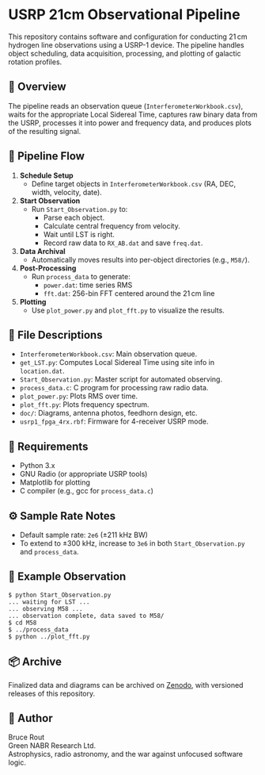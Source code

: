 
# USRP 21cm Observational Pipeline

This repository contains software and configuration for conducting 21 cm hydrogen line observations using a USRP-1 device. The pipeline handles object scheduling, data acquisition, processing, and plotting of galactic rotation profiles.

## 📡 Overview

The pipeline reads an observation queue (`InterferometerWorkbook.csv`), waits for the appropriate Local Sidereal Time, captures raw binary data from the USRP, processes it into power and frequency data, and produces plots of the resulting signal.

## 🔁 Pipeline Flow

1. **Schedule Setup**  
   - Define target objects in `InterferometerWorkbook.csv` (RA, DEC, width, velocity, date).
2. **Start Observation**  
   - Run `Start_Observation.py` to:
     - Parse each object.
     - Calculate central frequency from velocity.
     - Wait until LST is right.
     - Record raw data to `RX_AB.dat` and save `freq.dat`.
3. **Data Archival**  
   - Automatically moves results into per-object directories (e.g., `M58/`).
4. **Post-Processing**  
   - Run `process_data` to generate:
     - `power.dat`: time series RMS
     - `fft.dat`: 256-bin FFT centered around the 21 cm line
5. **Plotting**  
   - Use `plot_power.py` and `plot_fft.py` to visualize the results.

## 🧾 File Descriptions

- `InterferometerWorkbook.csv`: Main observation queue.
- `get_LST.py`: Computes Local Sidereal Time using site info in `location.dat`.
- `Start_Observation.py`: Master script for automated observing.
- `process_data.c`: C program for processing raw radio data.
- `plot_power.py`: Plots RMS over time.
- `plot_fft.py`: Plots frequency spectrum.
- `doc/`: Diagrams, antenna photos, feedhorn design, etc.
- `usrp1_fpga_4rx.rbf`: Firmware for 4-receiver USRP mode.

## 🧪 Requirements

- Python 3.x
- GNU Radio (or appropriate USRP tools)
- Matplotlib for plotting
- C compiler (e.g., gcc for `process_data.c`)

## ⚙️ Sample Rate Notes

- Default sample rate: `2e6` (±211 kHz BW)
- To extend to ±300 kHz, increase to `3e6` in both `Start_Observation.py` and `process_data`.

## 📍 Example Observation

```
$ python Start_Observation.py
... waiting for LST ...
... observing M58 ...
... observation complete, data saved to M58/
$ cd M58
$ ../process_data
$ python ../plot_fft.py
```

## 📦 Archive

Finalized data and diagrams can be archived on [Zenodo](https://zenodo.org/), with versioned releases of this repository.

## 🧙 Author

Bruce Rout  
Green NABR Research Ltd.  
Astrophysics, radio astronomy, and the war against unfocused software logic.
